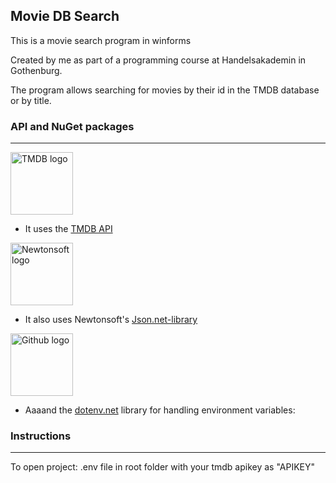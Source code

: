 ## Movie DB Search
This is a movie search program in winforms

Created by me as part of a programming course at Handelsakademin in Gothenburg.

The program allows searching for movies by their id in the TMDB database or by title.

### API and NuGet packages
---
[<img alt="TMDB logo" title="Click me" src=https://www.themoviedb.org/assets/2/v4/logos/v2/blue_square_1-5bdc75aaebeb75dc7ae79426ddd9be3b2be1e342510f8202baf6bffa71d7f5c4.svg width=100 />](https://www.themoviedb.org/)

- It uses the [TMDB API](https://www.themoviedb.org/)



[<img alt="Newtonsoft logo" title="Click me" src=https://api.nuget.org/v3-flatcontainer/newtonsoft.json/13.0.1/icon width=100/>](https://www.newtonsoft.com/json)

- It also uses Newtonsoft's [Json.net-library](https://www.newtonsoft.com/json)



[<img alt="Github logo" title="Click me" src=https://github.githubassets.com/images/modules/logos_page/GitHub-Mark.png width=100 />](https://github.com/bolorundurowb/dotenv.net)

- Aaaand the [dotenv.net](https://github.com/bolorundurowb/dotenv.net) library for handling environment variables:


### Instructions
---
To open project: .env file in root folder with your tmdb apikey as "APIKEY"
